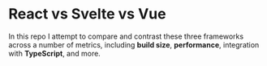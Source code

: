 # React vs Svelte vs Vue
In this repo I attempt to compare and contrast these three frameworks across a number of metrics, including **build size**, **performance**, integration with **TypeScript**, and more.